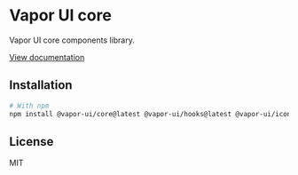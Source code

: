 # Vapor UI core

Vapor UI core components library.

[View documentation](https://vapor.goorm.io/vapor-core)

## Installation

```bash
# With npm
npm install @vapor-ui/core@latest @vapor-ui/hooks@latest @vapor-ui/icons@latest
```

## License

MIT
